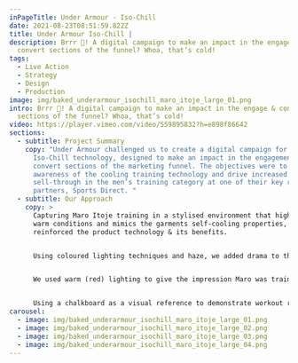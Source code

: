 ```yaml
---
inPageTitle: Under Armour - Iso-Chill
date: 2021-08-23T08:51:59.822Z
title: Under Armour Iso-Chill |
description: Brrr 🥶! A digital campaign to make an impact in the engage &
  convert sections of the funnel? Whoa, that’s cold!
tags:
  - Live Action
  - Strategy
  - Design
  - Production
image: img/baked_underarmour_isochill_maro_itoje_large_01.png
intro: Brrr 🥶! A digital campaign to make an impact in the engage & convert
  sections of the funnel? Whoa, that’s cold!
video: https://player.vimeo.com/video/559895832?h=e898f86642
sections:
  - subtitle: Project Summary
    copy: "Under Armour challenged us to create a digital campaign for their
      Iso-Chill technology, designed to make an impact in the engagement &
      convert sections of the marketing funnel. The objectives were to increase
      awareness of the cooling training technology and drive increased
      sell-through in the men’s training category at one of their key retail
      partners, Sports Direct. "
  - subtitle: Our Approach
    copy: >
      Capturing Maro Itoje training in a stylised environment that highlights
      warm conditions and mimics the garments self-cooling properties, we
      reinforced the product technology & its benefits.


      Using coloured lighting techniques and haze, we added drama to the scene, emulating the products Iso-Chill technology, whilst adding a creative visual point of difference to the content.


      We used warm (red) lighting to give the impression Maro was training in a warm environment. By moving to a mixture of red & blue lighting and then finishing the clips in colder blue tones, we visually demonstrate the benefits of Iso-Chill to the consumer.


      Using a chalkboard as a visual reference to demonstrate workout repetition and the passing of time, we demonstrated how the product helps you train for longer. Capturing shots of Maro Itoje doing rugby training drills, coupled with cutaways of him striking off a tally on a chalkboard, we emphasised how hard he is training. By visually seeing repetition in the training, we hammered home the 'train for longer' message.
carousel:
  - image: img/baked_underarmour_isochill_maro_itoje_large_01.png
  - image: img/baked_underarmour_isochill_maro_itoje_large_02.png
  - image: img/baked_underarmour_isochill_maro_itoje_large_03.png
  - image: img/baked_underarmour_isochill_maro_itoje_large_04.png
---
```

